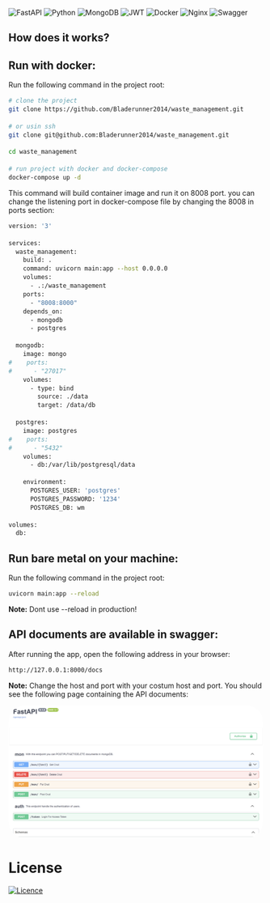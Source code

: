 ![FastAPI](https://img.shields.io/badge/FastAPI-005571?style=for-the-badge&logo=fastapi)
![Python](https://img.shields.io/badge/python-3670A0?style=for-the-badge&logo=python&logoColor=ffdd54)
![MongoDB](https://img.shields.io/badge/MongoDB-%234ea94b.svg?style=for-the-badge&logo=mongodb&logoColor=white)
![JWT](https://img.shields.io/badge/JWT-black?style=for-the-badge&logo=JSON%20web%20tokens)
![Docker](https://img.shields.io/badge/Docker-2CA5E0?style=for-the-badge&logo=docker&logoColor=white)
![Nginx](https://img.shields.io/badge/nginx-%23009639.svg?style=for-the-badge&logo=nginx&logoColor=white)
![Swagger](https://img.shields.io/badge/-Swagger-%23Clojure?style=for-the-badge&logo=swagger&logoColor=white)


## How does it works?
## Run with docker:
Run the following command in the project root:
```bash
# clone the project
git clone https://github.com/Bladerunner2014/waste_management.git

# or usin ssh
git clone git@github.com:Bladerunner2014/waste_management.git

cd waste_management

# run project with docker and docker-compose
docker-compose up -d
```
This command will build container image and run it on 8008 port. you can change the listening port in docker-compose file by changing the 8008 in ports section:
```bash
version: '3'

services:
  waste_management:
    build: .
    command: uvicorn main:app --host 0.0.0.0
    volumes:
      - .:/waste_management
    ports:
      - "8008:8000"
    depends_on:
      - mongodb
      - postgres

  mongodb:
    image: mongo
#    ports:
#      - "27017"
    volumes:
      - type: bind
        source: ./data
        target: /data/db

  postgres:
    image: postgres
#    ports:
#      - "5432"
    volumes:
      - db:/var/lib/postgresql/data

    environment:
      POSTGRES_USER: 'postgres'
      POSTGRES_PASSWORD: '1234'
      POSTGRES_DB: wm

volumes:
  db:
```


## Run bare metal on your machine:
Run the following command in the project root:
```bash
uvicorn main:app --reload
```
**Note:**
Dont use --reload in production!


## API documents are available in swagger:
After running the app, open the following address in your browser:
```bash
http://127.0.0.1:8000/docs
```
**Note:**
Change the host and port with your costum host and port. You should see the following page containing the API documents:
<p align="center">
<img src='./swagger.png' style="border: white;border-radius: 2pc;" alt='trojan horse'/>
</p>


# License
[![Licence](https://img.shields.io/github/license/Ileriayo/markdown-badges?style=for-the-badge)](./LICENSE)
